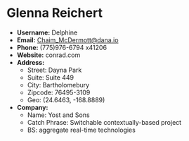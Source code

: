 # Glenna Reichert

- **Username:** Delphine
- **Email:** Chaim_McDermott@dana.io
- **Phone:** (775)976-6794 x41206
- **Website:** conrad.com
- **Address:**
  - Street: Dayna Park
  - Suite: Suite 449
  - City: Bartholomebury
  - Zipcode: 76495-3109
  - Geo: (24.6463, -168.8889)
- **Company:**
  - Name: Yost and Sons
  - Catch Phrase: Switchable contextually-based project
  - BS: aggregate real-time technologies